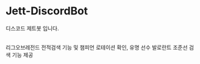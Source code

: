 # Jett-DiscordBot
디스코드 제트봇 입니다. </br> </br>

리그오브레전드 전적검색 기능 및 챔피언 로테이션 확인, 유명 선수 발로란트 조준선 검색 기능 제공
